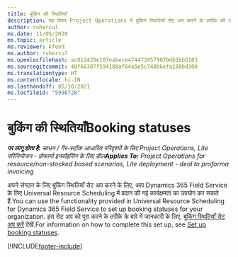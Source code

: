 ```yaml
---
title: बुकिंग की स्थितियाँ
description: यह विषय Project Operations में बुकिंग स्थितियाँ सेट अप करने के तरीके की जानकारी का लिंक प्रदान करता है.
author: ruhercul
ms.date: 11/05/2020
ms.topic: article
ms.reviewer: kfend
ms.author: ruhercul
ms.openlocfilehash: ac812428e107eabece4744739579070d61bb5183
ms.sourcegitcommit: 40f68387f594180af64a5e5c748b6efa188bd300
ms.translationtype: HT
ms.contentlocale: hi-IN
ms.lasthandoff: 05/10/2021
ms.locfileid: "5998728"
---
```

# <a name="booking-statuses"></a><span data-ttu-id="189c9-103">बुकिंग की स्थितियाँ</span><span class="sxs-lookup"><span data-stu-id="189c9-103">Booking statuses</span></span>

<span data-ttu-id="189c9-104">_**पर लागू होता है:** साधन / गैर-स्टॉक आधारित परिदृश्यों के लिए Project Operations, Lite परिनियोजन - प्रोफार्मा इनवॉइसिंग के लिए डील_</span><span class="sxs-lookup"><span data-stu-id="189c9-104">_**Applies To:** Project Operations for resource/non-stocked based scenarios, Lite deployment - deal to proforma invoicing_</span></span>

<span data-ttu-id="189c9-105">अपने संगठन के लिए बुकिंग स्थितियाँ सेट अप करने के लिए, आप Dynamics 365 Field Service के लिए Universal Resource Scheduling में प्रदान की गई कार्यक्षमता का उपयोग कर सकते हैं.</span><span class="sxs-lookup"><span data-stu-id="189c9-105">You can use the functionality provided in Universal Resource Scheduling for Dynamics 365 Field Service to set up booking statuses for your organization.</span></span> <span data-ttu-id="189c9-106">इस सेट अप को पूरा करने के तरीके के बारे में जानकारी के लिए, [बुकिंग स्थितियाँ सेट अप करें](/dynamics365/field-service/set-up-booking-statuses) देखें.</span><span class="sxs-lookup"><span data-stu-id="189c9-106">For information on how to complete this set up, see [Set up booking statuses](/dynamics365/field-service/set-up-booking-statuses).</span></span>


[!INCLUDE[footer-include](../includes/footer-banner.md)]